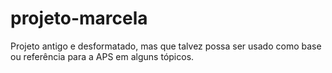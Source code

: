 # projeto-marcela
Projeto antigo e desformatado, mas que talvez possa ser usado como base ou referência para a APS em alguns tópicos.
